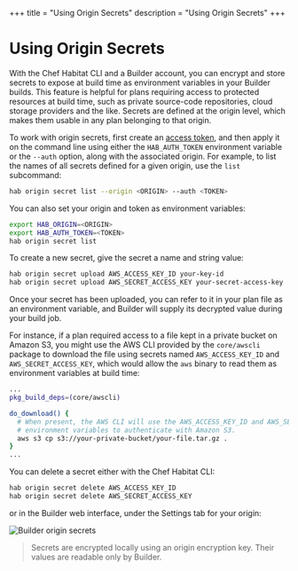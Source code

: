 +++
title = "Using Origin Secrets"
description = "Using Origin Secrets"
+++

# <a name="origin-secrets" id="origin-secrets" data-magellan-target="origin-secrets">Using Origin Secrets</a>

With the Chef Habitat CLI and a Builder account, you can encrypt and store secrets to expose at build time as environment variables in your Builder builds. This feature is helpful for plans requiring access to protected resources at build time, such as private source-code repositories, cloud storage providers and the like. Secrets are defined at the origin level, which makes them usable in any plan belonging to that origin.

To work with origin secrets, first create an [access token](#builder-token), and then apply it on the command line using either the `HAB_AUTH_TOKEN` environment variable or the `--auth` option, along with the associated origin. For example, to list the names of all secrets defined for a given origin, use the `list` subcommand:

```bash
hab origin secret list --origin <ORIGIN> --auth <TOKEN>
```

You can also set your origin and token as environment variables:

```bash
export HAB_ORIGIN=<ORIGIN>
export HAB_AUTH_TOKEN=<TOKEN>
hab origin secret list
```

To create a new secret, give the secret a name and string value:

```bash
hab origin secret upload AWS_ACCESS_KEY_ID your-key-id
hab origin secret upload AWS_SECRET_ACCESS_KEY your-secret-access-key
```

Once your secret has been uploaded, you can refer to it in your plan file as an environment variable, and Builder will supply its decrypted value during your build job.

For instance, if a plan required access to a file kept in a private bucket on Amazon S3, you might use the AWS CLI provided by the `core/awscli` package to download the file using secrets named `AWS_ACCESS_KEY_ID` and `AWS_SECRET_ACCESS_KEY`, which would allow the `aws` binary to read them as environment variables at build time:

```bash
...
pkg_build_deps=(core/awscli)

do_download() {
  # When present, the AWS CLI will use the AWS_ACCESS_KEY_ID and AWS_SECRET_ACCESS_KEY
  # environment variables to authenticate with Amazon S3.
  aws s3 cp s3://your-private-bucket/your-file.tar.gz .
}
...
```

You can delete a secret either with the Chef Habitat CLI:

```bash
hab origin secret delete AWS_ACCESS_KEY_ID
hab origin secret delete AWS_SECRET_ACCESS_KEY
```

or in the Builder web interface, under the Settings tab for your origin:

![Builder origin secrets](/images/screenshots/origin-secrets.png)

> Secrets are encrypted locally using an origin encryption key. Their values are readable only by Builder.
